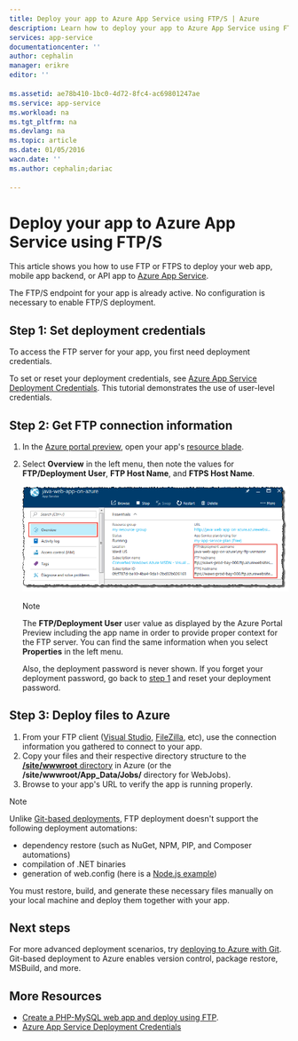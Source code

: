 ```yaml
---
title: Deploy your app to Azure App Service using FTP/S | Azure 
description: Learn how to deploy your app to Azure App Service using FTP or FTPS.
services: app-service
documentationcenter: ''
author: cephalin
manager: erikre
editor: ''

ms.assetid: ae78b410-1bc0-4d72-8fc4-ac69801247ae
ms.service: app-service
ms.workload: na
ms.tgt_pltfrm: na
ms.devlang: na
ms.topic: article
ms.date: 01/05/2016
wacn.date: ''
ms.author: cephalin;dariac

---
```

# Deploy your app to Azure App Service using FTP/S
This article shows you how to use FTP or FTPS to deploy your web app, mobile app backend, 
or API app to [Azure App Service](/app-service-web/app-service-changes-existing-services).

The FTP/S endpoint for your app is already active. No configuration is necessary to enable FTP/S deployment. 

## <a name="step1"></a> Step 1: Set deployment credentials

To access the FTP server for your app, you first need deployment credentials. 

To set or reset your deployment credentials, see [Azure App Service Deployment Credentials](app-service-deployment-credentials.md). This tutorial demonstrates the use of user-level credentials.

## Step 2: Get FTP connection information

1. In the [Azure portal preview](https://portal.azure.cn), open your app's [resource blade](../azure-resource-manager/resource-group-portal.md#manage-resources).
2. Select **Overview** in the left menu, then note the values for **FTP/Deployment User**, **FTP Host Name**, and **FTPS Host Name**. 

    ![FTP Connection Information](./media/web-sites-deploy/FTP-Connection-Info.PNG)

    > [!NOTE]
    > The **FTP/Deployment User** user value as displayed by the Azure Portal Preview including the app name in order to provide proper context for the FTP server.
    > You can find the same information when you select **Properties** in the left menu. 
    >
    > Also, the deployment password is never shown. If you forget your deployment password, go back to [step 1](#step1) and reset your deployment password.
    >
    >

## Step 3: Deploy files to Azure

1. From your FTP client ([Visual Studio](https://www.visualstudio.com/vs/community/), [FileZilla](https://filezilla-project.org/download.php?type=client), etc), 
use the connection information you gathered to connect to your app.
3. Copy your files and their respective directory structure to the [**/site/wwwroot** directory](https://github.com/projectkudu/kudu/wiki/File-structure-on-azure) in Azure (or the **/site/wwwroot/App_Data/Jobs/** directory for WebJobs).
4. Browse to your app's URL to verify the app is running properly. 

> [!NOTE] 
> Unlike [Git-based deployments](app-service-deploy-local-git.md), FTP deployment doesn't support the following deployment automations: 
> - dependency restore (such as NuGet, NPM, PIP, and Composer automations)
> - compilation of .NET binaries
> - generation of web.config (here is a [Node.js example](https://github.com/projectkudu/kudu/wiki/Using-a-custom-web.config-for-Node-apps))
>
> You must restore, build, and generate these necessary files manually on your local machine and deploy them together with your app.
>
>

## Next steps

For more advanced deployment scenarios, try [deploying to Azure with Git](app-service-deploy-local-git.md). Git-based deployment to Azure
enables version control, package restore, MSBuild, and more.

## More Resources

* [Create a PHP-MySQL web app and deploy using FTP](web-sites-php-mysql-deploy-use-ftp.md).
* [Azure App Service Deployment Credentials](app-service-deploy-ftp.md)